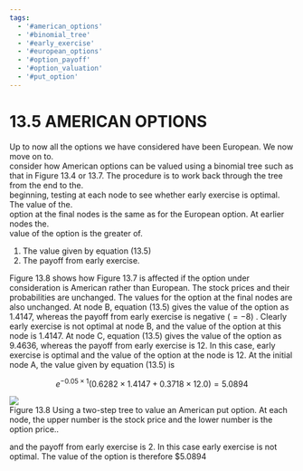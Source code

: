 ```yaml
---
tags:
  - '#american_options'
  - '#binomial_tree'
  - '#early_exercise'
  - '#european_options'
  - '#option_payoff'
  - '#option_valuation'
  - '#put_option'
---
```

# 13.5 AMERICAN OPTIONS  

Up to now all the options we have considered have been European. We now move on to.   
consider how American options can be valued using a binomial tree such as that in Figure 13.4 or 13.7. The procedure is to work back through the tree from the end to the.   
beginning, testing at each node to see whether early exercise is optimal. The value of the.   
option at the final nodes is the same as for the European option. At earlier nodes the.   
value of the option is the greater of.  

1. The value given by equation (13.5)   
2. The payoff from early exercise.  

Figure 13.8 shows how Figure 13.7 is affected if the option under consideration is American rather than European. The stock prices and their probabilities are unchanged. The values for the option at the final nodes are also unchanged. At node B, equation (13.5) gives the value of the option as 1.4147, whereas the payoff from early exercise is negative $(=-8)$ . Clearly early exercise is not optimal at node B, and the value of the option at this node is 1.4147. At node C, equation (13.5) gives the value of the option as 9.4636, whereas the payoff from early exercise is 12. In this case, early exercise is optimal and the value of the option at the node is 12. At the initial node A, the value given by equation (13.5) is  

$$
e^{-0.05\times1}(0.6282\times1.4147+0.3718\times12.0)=5.0894
$$  

![](4d988cc3988ef44ba9ca9688f1ddd83616cb4c6f0e8ab551faff6337f7f7125f.jpg)  
Figure 13.8 Using a two-step tree to value an American put option. At each node, the upper number is the stock price and the lower number is the option price..  

and the payoff from early exercise is 2. In this case early exercise is not optimal. The value of the option is therefore $\$5.0894$  

